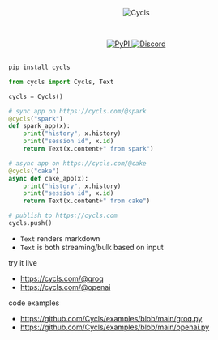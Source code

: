</br></br><p align="center"><img src="https://cycls.com/static/assets/favicon.svg" alt="Cycls"></p></br>

<div align="center">
    <a href="https://pypi.org/project/cycls/" target="_blank" rel="noopener noreferrer">
        <img loading="lazy" src="https://img.shields.io/pypi/v/cycls.svg" alt="PyPI" class="img_ev3q" style="display: inline;">
    </a>
    <a href="https://discord.gg/BMnaMatDC7" target="_blank" rel="noopener noreferrer">
        <img loading="lazy" src="https://img.shields.io/discord/1175782747164389466" alt="Discord" class="img_ev3q" style="display: inline;">
    </a>
</div>

</br>

```sh
pip install cycls
```

```py
from cycls import Cycls, Text

cycls = Cycls()

# sync app on https://cycls.com/@spark
@cycls("spark")
def spark_app(x):
    print("history", x.history)
    print("session id", x.id)
    return Text(x.content+" from spark")

# async app on https://cycls.com/@cake
@cycls("cake")
async def cake_app(x):
    print("history", x.history)
    print("session id", x.id)
    return Text(x.content+" from cake")

# publish to https://cycls.com
cycls.push()
```

- `Text` renders markdown
- `Text` is both streaming/bulk based on input

try it live
- https://cycls.com/@groq
- https://cycls.com/@openai

code examples
- https://github.com/Cycls/examples/blob/main/groq.py
- https://github.com/Cycls/examples/blob/main/openai.py
